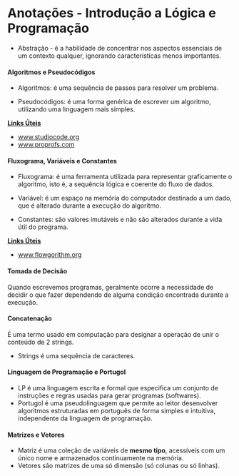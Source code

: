 # Anotações - Introdução a Lógica e Programação

- Abstração - é a habilidade de concentrar nos aspectos essenciais de um contexto qualquer, ignorando características menos importantes.

#### Algoritmos e Pseudocódigos

- Algoritmos: é uma sequência de passos para resolver um problema.

- Pseudocódigos: é uma forma genérica de escrever um algoritmo, utilizando uma linguagem mais simples.

<u>**Links Úteis**</u>

- www.studiocode.org
- www.proprofs.com



#### Fluxograma, Variáveis e Constantes

- Fluxograma: é uma ferramenta utilizada para representar graficamente o algoritmo, isto é, a sequência lógica e coerente do fluxo de dados.

- Variável: é um espaço na memória do computador destinado a um dado, que é alterado durante a execução do algoritmo.
- Constantes: são valores imutáveis e não são alterados durante a vida útil do programa.

<u>**Links Úteis**</u>

- www.flowgorithm.org



#### Tomada de Decisão

Quando escrevemos programas, geralmente ocorre a necessidade de decidir o que fazer dependendo de alguma condição encontrada durante a execução.



#### Concatenação

É uma termo usado em computação para designar a operação de unir o conteúdo de 2 strings.

- Strings é uma sequência de caracteres.



#### Linguagem de Programação e Portugol

- LP é uma linguagem escrita e formal que especifica um conjunto de instruções e regras usadas para gerar programas (softwares).
- Portugol é uma pseudolinguagem que permite ao leitor desenvolver algoritmos estruturadas em português de forma simples e intuitiva, independente da linguagem de programação.



#### Matrizes e Vetores

- Matriz é uma coleção de variáveis de **mesmo tipo**, acessíveis com um único nome e armazenados continuamente na memória.
- Vetores são matrizes de uma só dimensão (só colunas ou só linhas).

